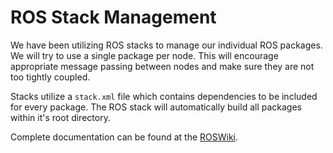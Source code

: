 # ROS Stack Management #

We have been utilizing ROS stacks to manage our individual ROS packages.
We will try to use a single package per node. This will encourage
appropriate message passing between nodes and make sure they are not too
tightly coupled.

Stacks utilize a `stack.xml` file which contains dependencies to be
included for every package. The ROS stack will automatically build all
packages within it's root directory.

Complete documentation can be found at the [ROSWiki][].

  [ROSWiki]: http://www.ros.org/wiki/Stacks
